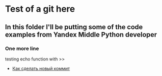# Test of a git here

## In this folder I'll be putting some of the code examples from Yandex Middle Python developer

### One more line

testing echo function with >>
- [Как сделать новый коммит](./commit_help.md)

